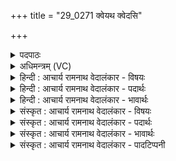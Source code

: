 +++
title = "29_0271 क्वेयथ क्वेदसि"

+++
<details><summary>पदपाठः</summary>

क्व꣢꣯। इ꣣यथ। क्व꣢꣯ इत्। अ꣣सि। पुरुत्रा꣢। चि꣣त्। हि꣢। ते꣣। म꣡नः꣢꣯। अ꣡ल꣢꣯र्षि। यु꣣ध्म। खजकृत्। खज। कृत्। पुरन्दर। पुरम्। दर। प्र꣢। गा꣣यत्राः꣢। अ꣣गासिषुः। २७१।
</details>

<details><summary>अधिमन्त्रम् (VC)</summary>

- इन्द्रः
- मेधातिथि0मेध्यातिथी काण्वौ
- बृहती
- मध्यमः
- ऐन्द्रं काण्डम्
</details>

<details><summary>हिन्दी : आचार्य रामनाथ वेदालंकार - विषयः</summary>

अगले मन्त्र में परमात्मा और राजा का आह्वान किया गया है।
</details>

<details><summary>हिन्दी : आचार्य रामनाथ वेदालंकार - पदार्थः</summary>

पदार्थान्वय -  हे इन्द्र जगदीश्वर अथवा राजन् ! तू (क्व) कहाँ (इयथ) चला गया है? (क्व इत्) कहाँ (असि) है? (पुरुत्रा चित्) बहुतों में अर्थात् बहुतों के उद्धार में (ते) तेरा (मनः) मन लगा हुआ है। हे (युध्म) युद्ध-कुशल ! हे (खजकृत्) शत्रुओं का मन्थन करनेवाले ! हे (पुरन्दर) शत्रु की नगरियों को विदीर्ण करनेवाले ! तू (अलर्षि) गतिमय अर्थात् कर्मण्य है। (गायत्राः) प्रभुस्तुति के अथवा राष्ट्रगान के गायक जन (अगासिषुः) तेरा यशोगान कर रहे हैं ॥ वास्तव में परमात्मा हमें छोड़कर कहीं नहीं चला जाता, हम ही उसे छोड़ते हैं। यह भाषा की शैली है कि स्वयं को उपालम्भ देने के स्थान पर परमात्मा को उपालम्भ दिया जा रहा है। कहीं-कहीं परमात्मा के अनुग्रह-रहित होने पर स्वयं को ही उपालम्भ दिया गया है। जैसे हे वरुण परमात्मन् ! मुझसे क्या अपराध हो गया है कि आप मुझ अपने सबसे बड़े स्तोता का वध करना चाह रहे हैं? मेरा अपराध मेरे ध्यान में ला दीजिए, जिससे मैं उस अपराध को छोड़कर नमस्कारपूर्वक आपकी शरण में आ सकूँ। ऋ० ७।८६।४। एवं दोनों प्रकार की शैली वेदों में प्रयुक्त हुई है। राजा-परक अर्थ में शत्रु से पीड़ित प्रजाजन राजा को पुकार रहे हैं और उसे उद्बोधन दे रहे हैं, यह समझना चाहिए ॥९॥ इस मन्त्र में अर्थश्लेष अलङ्कार है। ‘क्वे क्वे’ में छेकानुप्रास और ‘युध्म, खजकृत्, पुरन्दर’ में पुनरुक्तवदाभास है ॥९॥
</details>

<details><summary>हिन्दी : आचार्य रामनाथ वेदालंकार - भावार्थः</summary>

भावार्थ -  जैसे काम, क्रोध आदि शत्रुओं से पीड़ित जन सहायता के लिए परमात्मा को पुकारते हैं, वैसे ही मानव-शत्रुओं से और दैवी विपत्तियों से व्याकुल किये गये आर्त प्रजाजन राजा को बुलाते हैं ॥९॥
</details>

<details><summary>संस्कृत : आचार्य रामनाथ वेदालंकार - विषयः</summary>

अथ परमात्मानं राजानं वाऽऽह्वयति।
</details>

<details><summary>संस्कृत : आचार्य रामनाथ वेदालंकार - पदार्थः</summary>

पदार्थान्वय -  हे इन्द्र जगदीश्वर राजन् वा ! त्वम् (क्व) कुत्र (इयथ) इयेथ गतोऽसि। इण् गतौ धातोर्लिटि मध्यमैकवचने ‘इययिथ, इयेथ’ इत्यस्य स्थाने छान्दसं रूपम्। (क्व इत्) कुत्र खलु (असि) विद्यसे ? (पुरुत्रा चित्) बहुषु एव, बहूनाम् उद्धारे इत्यर्थः. पुरु इति बहुनाम। निघं० ३।१। ‘देवमनुष्यपुरुषपुरुमर्त्येभ्यो द्वितीयासप्तम्योर्बहुलम्। अ० ५।४।५६’ इति सप्तम्यर्थे त्रा प्रत्ययः। (ते) तव (मनः) चित्तम्, तिष्ठतीति शेषः। हे (युध्म) युद्धकुशल ! योद्धुं शीलं यस्य स युध्मः। युध सम्प्रहारे धातोः ‘इषियुधीन्धि०। उ० १।१४५’ इति मक् प्रत्ययः। हे (खजकृत्) शत्रुमन्थनकर्तः ! खज मन्थे। शत्रुमन्थनकारणादेव खज इति संग्रामनाम। निघं० २।१७। हे (पुरन्दर) शत्रुपुरां विदारयितः ! त्वम् (अलर्षि२) इयर्षि, कर्मव्यापृतोऽसि। ऋ गतौ धातोर्लटि, सिपि ‘दाधर्तिदर्धर्ति०। अ० ७।४।६५’ इत्यभ्यास्य हलादिशेषाभावः, रेफस्य लत्वम् इत्वाभावश्च निपात्यते। (गायत्राः३) प्रभुस्तुतेः राष्ट्रगानस्य वा गायका जनाः (प्र अगासिषुः) प्रकर्षेण तव यशोगानं कुर्वन्ति ॥ वस्तुतः परमात्माऽस्मान् परित्यज्य न कुत्रापि गच्छति, वयमेव तं परित्यजामः। भाषाशैलीयं यत् स्वात्मन उपालम्भस्थाने परमात्मोपालभ्यते। क्वचित् परमात्मनि निरनुग्रहे सति स्वात्मैवोपालम्भः। यथा—“किमाग॑ आस वरुण॒ ज्येष्ठं॒ यत् स्तो॒तारं॒ जिघां॑ससि॒ सखा॑यम्। प्र तन्मे॑ वोचो दूळभ स्वधा॒वोऽव॑ त्वाने॒ना नम॑सा तु॒र इ॑याम्” ऋ० ७।८६।४ इति। सेयं द्विविधापि शैली वेदेषु सम्प्रयुक्ता। नृपतिपक्षे तु शत्रुपीडितैः प्रजाजनैर्नृपतिराहूयते समुद्बोध्यते चेति ज्ञेयम् ॥९॥ अत्रार्थश्लेषोऽलङ्कारः। ‘क्वे, क्वे’ इति छेकानुप्रासः। ‘युध्म, खजकृत्, पुरन्दर’ इत्यत्र च पुनरुक्तवदाभासः ॥९॥
</details>

<details><summary>संस्कृत : आचार्य रामनाथ वेदालंकार - भावार्थः</summary>

भावार्थ -  यथा कामक्रोधादिभिः शत्रुभिः पीडिता जनाः सहायतार्थं परमात्मानमाह्वयन्ति, तथैव मानवशत्रुभिर्दैवीभिर्विपत्तिभिश्च समुद्वेजिता आर्ताः प्रजाजना राजानमाकारयन्ति ॥९॥
</details>

<details><summary>संस्कृत : आचार्य रामनाथ वेदालंकार - पादटिप्पनी</summary>

टिप्पनी -   १. ऋ० ८।१।७। २. अलर्षि गच्छसि शत्रून् प्रति—इति वि०। हिंसि शत्रून्—इति भ०। आगच्छ—इति सा०। ३. गायत्राः मन्त्राः—इति वि०। गानकुशलाः स्तोतारः—इति भ०। गानकुशला अस्मदीयाः स्तोतारः—इति सा०।
</details>